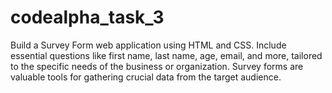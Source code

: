 # codealpha_task_3
Build a Survey Form web application using HTML and CSS. Include essential questions like first name, last name, age, email, and more, tailored to the specific needs of the business or organization. Survey forms are valuable tools for gathering crucial data from the target audience.
